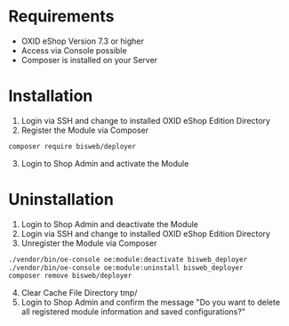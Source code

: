 # Requirements

* OXID eShop Version 7.3 or higher
* Access via Console possible
* Composer is installed on your Server

# Installation

1. Login via SSH and change to installed OXID eShop Edition Directory
2. Register the Module via Composer

```bash
composer require bisweb/deployer
```

3. Login to Shop Admin and activate the Module

# Uninstallation

1. Login to Shop Admin and deactivate the Module
2. Login via SSH and change to installed OXID eShop Edition Directory
3. Unregister the Module via Composer

```bash
./vendor/bin/oe-console oe:module:deactivate bisweb_deployer
./vendor/bin/oe-console oe:module:uninstall bisweb_deployer
composer remove bisweb/deployer
```

4. Clear Cache File Directory tmp/
5. Login to Shop Admin and confirm the message "Do you want to delete all registered module information and saved configurations?"
